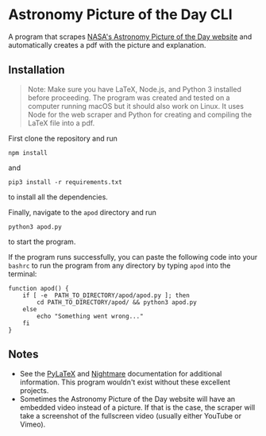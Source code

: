# Astronomy Picture of the Day CLI

A program that scrapes [NASA's Astronomy Picture of the Day website](https://apod.nasa.gov/apod/) and automatically creates a pdf with the picture and explanation.

## Installation
> Note: Make sure you have LaTeX, Node.js, and Python 3 installed before proceeding. The program was created and tested on a computer running macOS but it should also work on Linux. It uses Node for the web scraper and Python for creating and compiling the LaTeX file into a pdf.

First clone the repository and run

    npm install

and

    pip3 install -r requirements.txt

to install all the dependencies.

Finally, navigate to the `apod` directory and run

    python3 apod.py

to start the program.

If the program runs successfully, you can paste the following code into your `bashrc` to run the program from any directory by typing `apod` into the terminal:

    function apod() {
        if [ -e  PATH_TO_DIRECTORY/apod/apod.py ]; then
            cd PATH_TO_DIRECTORY/apod/ && python3 apod.py
        else
            echo "Something went wrong..."
        fi
    }

## Notes
- See the [PyLaTeX](https://jeltef.github.io/PyLaTeX/latest/index.html) and [Nightmare](https://github.com/segmentio/nightmare#api) documentation for additional information. This program wouldn't exist without these excellent projects.
- Sometimes the Astronomy Picture of the Day website will have an embedded video instead of a picture. If that is the case, the scraper will take a screenshot of the fullscreen video (usually either YouTube or Vimeo).
